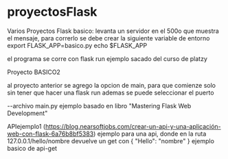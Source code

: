 # proyectosFlask
Varios Proyectos Flask
basico:
  levanta un servidor en el 500o que muestra el mensaje, para correrlo se debe crear la siguiente variable de entorno
  export  FLASK_APP=basico.py
echo $FLASK_APP

  el programa se corre con
  flask run
  ejemplo sacado del curso de platzy
  
  Proyecto BASICO2
  
  al proyecto anterior se agrego la opcion de main, para que comienze solo sin tener que hacer una flask run
  ademas se puede seleccionar el puerto
  
  --archivo main.py 
  ejemplo basado en libro "Mastering Flask Web Development"
  
 APIejemplo1
 (https://blog.nearsoftjobs.com/crear-un-api-y-una-aplicación-web-con-flask-6a76b8bf5383)
 ejemplo para una api, donde en la ruta 127.0.0.1/hello/nombre
 devuelve un get con {
    "Hello": "nombre"
}
ejemplo basico de api-get